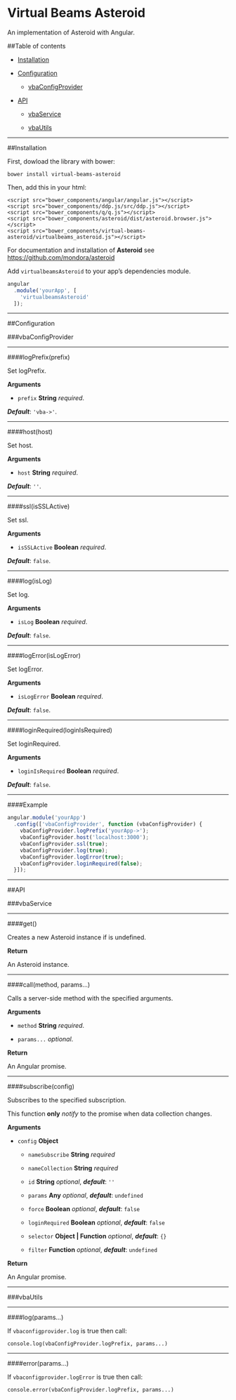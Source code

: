 # Virtual Beams Asteroid

An implementation of Asteroid with Angular.

##Table of contents

* [Installation](#installation)

* [Configuration](#configuration)

    * [vbaConfigProvider](#vbaconfigprovider)

* [API](#api)

    * [vbaService](#vbaservice)

    * [vbaUtils](#vbautils)

---

##Installation

First, dowload the library with bower:

    bower install virtual-beams-asteroid

Then, add this in your html:

    <script src="bower_components/angular/angular.js"></script>
    <script src="bower_components/ddp.js/src/ddp.js"></script>
    <script src="bower_components/q/q.js"></script>
    <script src="bower_components/asteroid/dist/asteroid.browser.js"></script>
    <script src="bower_components/virtual-beams-asteroid/virtualbeams_asteroid.js"></script>

For documentation and installation of **Asteroid** see https://github.com/mondora/asteroid

Add `virtualbeamsAsteroid` to your app’s dependencies module.

```js
angular
  .module('yourApp', [
    'virtualbeamsAsteroid'
  ]);
```

---

##Configuration

###vbaConfigProvider

---

####logPrefix(prefix)

Set logPrefix.

**Arguments**

* `prefix` **String** *required*.

***Default***: `'vba->'`.

---

####host(host)

Set host.

**Arguments**

* `host` **String** *required*.

***Default***: `''`.

---

####ssl(isSSLActive)

Set ssl.

**Arguments**

* `isSSLActive` **Boolean** *required*.

***Default***: `false`.

---

####log(isLog)

Set log.

**Arguments**

* `isLog` **Boolean** *required*.

***Default***: `false`.

---

####logError(isLogError)

Set logError.

**Arguments**

* `isLogError` **Boolean** *required*.

***Default***: `false`.

---

####loginRequired(loginIsRequired)

Set loginRequired.

**Arguments**

* `loginIsRequired` **Boolean** *required*.

***Default***: `false`.

---

####Example

```js
angular.module('yourApp')
  .config(['vbaConfigProvider', function (vbaConfigProvider) {
    vbaConfigProvider.logPrefix('yourApp->');
    vbaConfigProvider.host('localhost:3000');
    vbaConfigProvider.ssl(true);
    vbaConfigProvider.log(true);
    vbaConfigProvider.logError(true);
    vbaConfigProvider.loginRequired(false);
  }]);
```

---

##API

###vbaService

---

####get()

Creates a new Asteroid instance if is undefined.

**Return**

An Asteroid instance.

---

####call(method, params...)

Calls a server-side method with the specified arguments.

**Arguments**

* `method` **String** *required*.

* `params...` *optional*.

**Return**

An Angular promise.

---

####subscribe(config)

Subscribes to the specified subscription.

This function **only** *notify* to the promise when data collection changes.

**Arguments**

* `config` **Object**

    * `nameSubscribe` **String** *required*

    * `nameCollection` **String** *required*

    * `id` **String** *optional*, ***default***: `''`

    * `params` **Any** *optional*, ***default***: `undefined`

    * `force` **Boolean** *optional*, ***default***: `false`

    * `loginRequired` **Boolean** *optional*, ***default***: `false`

    * `selector` **Object | Function** *optional*, ***default***: `{}`

    * `filter` **Function** *optional*, ***default***: `undefined`

**Return**

An Angular promise.

---

###vbaUtils

---

####log(params...)

If `vbaconfigprovider.log` is true then call:

`console.log(vbaConfigProvider.logPrefix, params...)`

---

####error(params...)

If `vbaconfigprovider.logError` is true then call:

`console.error(vbaConfigProvider.logPrefix, params...)`